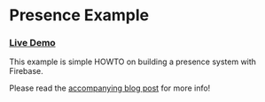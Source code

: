 Presence Example
================

### <a href="http://firebase.github.io/presence/" target="_blank">Live Demo</a>

This example is simple HOWTO on building a presence system with Firebase.

Please read the <a href="http://www.firebase.com/blog/2013-06-14-howto-build-a-presence-system.html" target="_blank">accompanying blog post</a> for more info!

